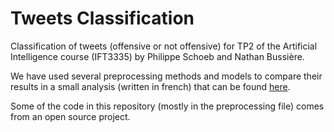 # Tweets Classification
Classification of tweets (offensive or not offensive) for TP2 of the Artificial Intelligence course (IFT3335) by Philippe Schoeb and Nathan Bussière.

We have used several preprocessing methods and models to compare their results in a small analysis (written in french) that can be found [here](https://www.overleaf.com/read/wspmybbwhgxd#bc7dba).

Some of the code in this repository (mostly in the preprocessing file) comes from an open source project.
